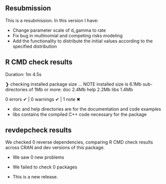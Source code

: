 ## Resubmission
This is a resubmission. In this version I have:
* Change parameter scale of d_gamma to rate
* Fix bug in multinomial and competing risks modeling
* Add the functionality to distribute the initial values according to the specified distribution


## R CMD check results
Duration: 1m 4.5s

❯ checking installed package size ... NOTE
    installed size is  6.1Mb
    sub-directories of 1Mb or more:
      doc    2.4Mb
      help   2.2Mb
      libs   1.4Mb

0 errors ✔ | 0 warnings ✔ | 1 note ✖

* doc and help directories are for the documentation and code examples
* libs contains the compiled C++ code necessary for the package

## revdepcheck results

We checked 0 reverse dependencies, comparing R CMD check results across CRAN and dev versions of this package.

 * We saw 0 new problems
 * We failed to check 0 packages

* This is a new release.
